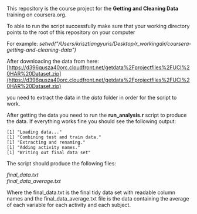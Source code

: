 This repository is the course project for the **Getting and Cleaning Data** training on coursera.org. 

To able to run the script successfully make sure that your working directory points to the root of this repository on your computer 

For example: *setwd("/Users/krisztiangyuris/Desktop/r_workingdir/coursera-getting-and-cleaning-data")*

After downloading the data from here: 
[https://d396qusza40orc.cloudfront.net/getdata%2Fprojectfiles%2FUCI%20HAR%20Dataset.zip](https://d396qusza40orc.cloudfront.net/getdata%2Fprojectfiles%2FUCI%20HAR%20Dataset.zip)

you need to extract the data in the *data* folder in order for the script to work. 

After getting the data you need to run the **run_analysis.r** script to produce the data. If everything works fine you should see the following output: 

    [1] "Loading data..."
    [1] "Combining test and train data."
    [1] "Extracting and renaming."
    [1] "Adding activity names."
    [1] "Writing out final data set"

The script should produce the following files: 

*final_data.txt*  
*final_data_average.txt* 

Where the final_data.txt is the final tidy data set with readable column names and the final_data_average.txt file is the data containing the average of each variable for each activity and each subject. 
